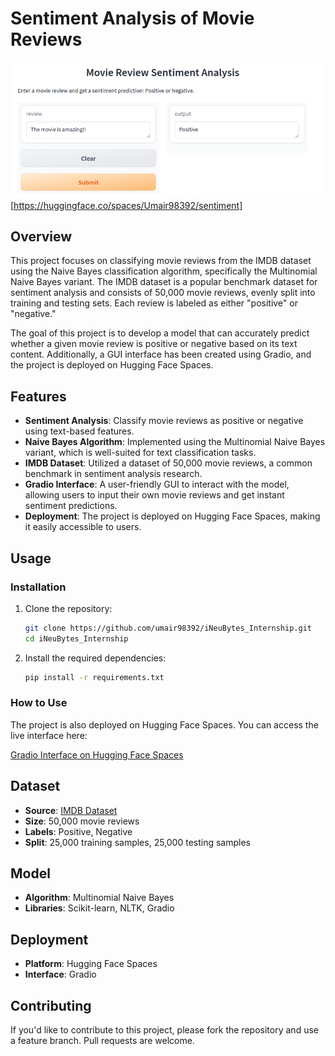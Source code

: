 # Sentiment Analysis of Movie Reviews

![Check Website](demo.png)[https://huggingface.co/spaces/Umair98392/sentiment]

## Overview

This project focuses on classifying movie reviews from the IMDB dataset using the Naive Bayes classification algorithm, specifically the Multinomial Naive Bayes variant. The IMDB dataset is a popular benchmark dataset for sentiment analysis and consists of 50,000 movie reviews, evenly split into training and testing sets. Each review is labeled as either "positive" or "negative."

The goal of this project is to develop a model that can accurately predict whether a given movie review is positive or negative based on its text content. Additionally, a GUI interface has been created using Gradio, and the project is deployed on Hugging Face Spaces.

## Features

- **Sentiment Analysis**: Classify movie reviews as positive or negative using text-based features.
- **Naive Bayes Algorithm**: Implemented using the Multinomial Naive Bayes variant, which is well-suited for text classification tasks.
- **IMDB Dataset**: Utilized a dataset of 50,000 movie reviews, a common benchmark in sentiment analysis research.
- **Gradio Interface**: A user-friendly GUI to interact with the model, allowing users to input their own movie reviews and get instant sentiment predictions.
- **Deployment**: The project is deployed on Hugging Face Spaces, making it easily accessible to users.

## Usage

### Installation

1. Clone the repository:
    ```bash
    git clone https://github.com/umair98392/iNeuBytes_Internship.git
    cd iNeuBytes_Internship
    ```

2. Install the required dependencies:
    ```bash
    pip install -r requirements.txt
    ```



### How to Use

The project is also deployed on Hugging Face Spaces. You can access the live interface here:

[Gradio Interface on Hugging Face Spaces](https://huggingface.co/spaces/your-username/your-project-name)

## Dataset

- **Source**: [IMDB Dataset](https://ai.stanford.edu/~amaas/data/sentiment/)
- **Size**: 50,000 movie reviews
- **Labels**: Positive, Negative
- **Split**: 25,000 training samples, 25,000 testing samples

## Model

- **Algorithm**: Multinomial Naive Bayes
- **Libraries**: Scikit-learn, NLTK, Gradio

## Deployment

- **Platform**: Hugging Face Spaces
- **Interface**: Gradio

## Contributing

If you'd like to contribute to this project, please fork the repository and use a feature branch. Pull requests are welcome.
